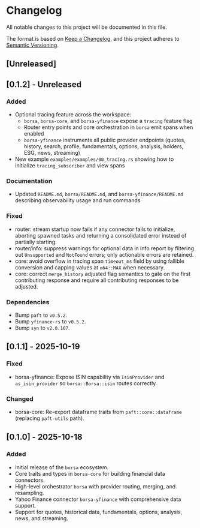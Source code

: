 # Changelog

All notable changes to this project will be documented in this file.

The format is based on [Keep a Changelog](https://keepachangelog.com/en/1.0.0/),
and this project adheres to [Semantic Versioning](https://semver.org/spec/v2.0.0.html).

## [Unreleased]

## [0.1.2] - Unreleased

### Added

- Optional tracing feature across the workspace:
  - `borsa`, `borsa-core`, and `borsa-yfinance` expose a `tracing` feature flag
  - Router entry points and core orchestration in `borsa` emit spans when enabled
  - `borsa-yfinance` instruments all public provider endpoints (quotes, history, search, profile, fundamentals, options, analysis, holders, ESG, news, streaming)
- New example `examples/examples/00_tracing.rs` showing how to initialize `tracing_subscriber` and view spans

### Documentation

- Updated `README.md`, `borsa/README.md`, and `borsa-yfinance/README.md` describing observability usage and run commands

### Fixed

- router: stream startup now fails if any connector fails to initialize, aborting
  spawned tasks and returning a consolidated error instead of partially starting.
- router/info: suppress warnings for optional data in info report by filtering
  out `Unsupported` and `NotFound` errors; only actionable errors are retained.
- core: avoid overflow in tracing span `timeout_ms` field by using fallible
   conversion and capping values at `u64::MAX` when necessary.
- core: correct `merge_history` adjusted flag semantics to gate on the first
  contributing response and require all contributing responses to be adjusted.

### Dependencies

- Bump `paft` to `v0.5.2`.
- Bump `yfinance-rs` to `v0.5.2`.
- Bump `syn` to `v2.0.107`.

## [0.1.1] - 2025-10-19

### Fixed

- borsa-yfinance: Expose ISIN capability via `IsinProvider` and `as_isin_provider` so `borsa::Borsa::isin` routes correctly.

### Changed

- borsa-core: Re-export dataframe traits from `paft::core::dataframe` (replacing `paft-utils` path).

## [0.1.0] - 2025-10-18

### Added

- Initial release of the `borsa` ecosystem.
- Core traits and types in `borsa-core` for building financial data connectors.
- High-level orchestrator `borsa` with provider routing, merging, and resampling.
- Yahoo Finance connector `borsa-yfinance` with comprehensive data support.
- Support for quotes, historical data, fundamentals, options, analysis, news, and streaming.
